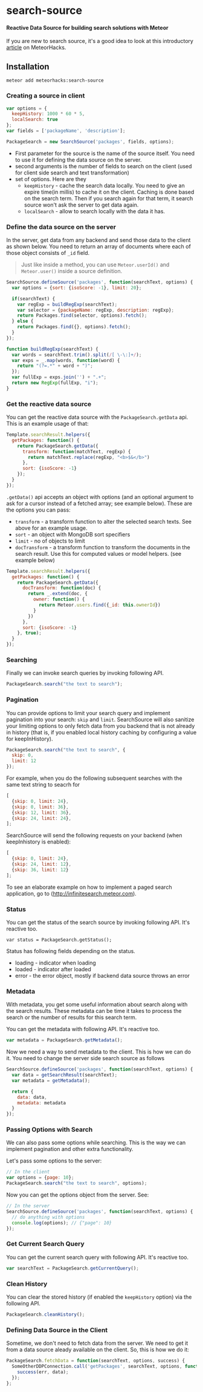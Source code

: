 search-source
=============

#### Reactive Data Source for building search solutions with Meteor

If you are new to search source, it's a good idea to look at this introductory [article](https://meteorhacks.com/implementing-an-instant-search-solution-with-meteor.html) on MeteorHacks.

## Installation

```
meteor add meteorhacks:search-source
```

### Creating a source in client

```js
var options = {
  keepHistory: 1000 * 60 * 5,
  localSearch: true
};
var fields = ['packageName', 'description'];

PackageSearch = new SearchSource('packages', fields, options);
```

* First parameter for the source is the name of the source itself. You need to use it for defining the data source on the server.
* second arguments is the number of fields to search on the client (used for client side search and text transformation)
* set of options. Here are they
    * `keepHistory` - cache the search data locally. You need to give an expire time(in millis) to cache it on the client. Caching is done based on the search term. Then if you search again for that term, it search source won't ask the server to get data again.
    * `localSearch` - allow to search locally with the data it has.

### Define the data source on the server

In the server, get data from any backend and send those data to the client as shown below. You need to return an array of documents where each of those object consists of `_id` field.

> Just like inside a method, you can use `Meteor.userId()` and `Meteor.user()` inside a source definition.

```js
SearchSource.defineSource('packages', function(searchText, options) {
  var options = {sort: {isoScore: -1}, limit: 20};

  if(searchText) {
    var regExp = buildRegExp(searchText);
    var selector = {packageName: regExp, description: regExp};
    return Packages.find(selector, options).fetch();
  } else {
    return Packages.find({}, options).fetch();
  }
});

function buildRegExp(searchText) {
  var words = searchText.trim().split(/[ \-\:]+/);
  var exps = _.map(words, function(word) {
    return "(?=.*" + word + ")";
  });
  var fullExp = exps.join('') + ".+";
  return new RegExp(fullExp, "i");
}
```

### Get the reactive data source

You can get the reactive data source with the `PackageSearch.getData` api. This is an example usage of that:

```js
Template.searchResult.helpers({
  getPackages: function() {
    return PackageSearch.getData({
      transform: function(matchText, regExp) {
        return matchText.replace(regExp, "<b>$&</b>")
      },
      sort: {isoScore: -1}
    });
  }
});
```

`.getData()` api accepts an object with options (and an optional argument to ask for a cursor instead of a fetched array; see example below). These are the options you can pass:

* `transform` - a transform function to alter the selected search texts. See above for an example usage.
* `sort` - an object with MongoDB sort specifiers
* `limit` - no of objects to limit
* `docTransform` - a transform function to transform the documents in the search result. Use this for computed values or model helpers. (see example below)


```js
Template.searchResult.helpers({
  getPackages: function() {
    return PackageSearch.getData({
      docTransform: function(doc) {
        return _.extend(doc, {
          owner: function() {
            return Meteor.users.find({_id: this.ownerId})
          }
        })
      },
      sort: {isoScore: -1}
    }, true);
  }
});
```

### Searching

Finally we can invoke search queries by invoking following API.

```js
PackageSearch.search("the text to search");
```

### Pagination

You can provide options to limit your search query and implement pagination into your search: `skip` and `limit`. SearchSource will also sanitize your limiting options to only fetch data from you backend that is not already in history (that is, if you enabled local history caching by configuring a value for keepInHistory).

```js
PackageSearch.search("the text to search", {
  skip: 0,
  limit: 12
});
```

For example, when you do the following subsequent searches with the same text string to seacrh for
```js
[
  {skip: 0, limit: 24},
  {skip: 0, limit: 36},
  {skip: 12, limit: 36},
  {skip: 24, limit: 24},
];
```

SearchSource will send the following requests on your backend (when keepInhistory is enabled):
```js
[
  {skip: 0, limit: 24},
  {skip: 24, limit: 12},
  {skip: 36, limit: 12}
];
```

To see an elaborate example on how to implement a paged search application, go to (http://infinitesearch.meteor.com).

### Status

You can get the status of the search source by invoking following API. It's reactive too.

```
var status = PackageSearch.getStatus();
```

Status has following fields depending on the status.

* loading - indicator when loading
* loaded - indicator after loaded
* error - the error object, mostly if backend data source throws an error

### Metadata

With metadata, you get some useful information about search along with the search results. These metadata can be time it takes to process the search or the number of results for this search term.

You can get the metadata with following API. It's reactive too.

```js
var metadata = PackageSearch.getMetadata();
```

Now we need a way to send metadata to the client. This is how we can do it. You need to change the server side search source as follows

```js
SearchSource.defineSource('packages', function(searchText, options) {
  var data = getSearchResult(searchText);
  var metadata = getMetadata();

  return {
    data: data,
    metadata: metadata
  }
});
```

### Passing Options with Search

We can also pass some options while searching. This is the way we can implement pagination and other extra functionality.

Let's pass some options to the server:

```js
// In the client
var options = {page: 10};
PackageSearch.search("the text to search", options);
```

Now you can get the options object from the server. See:

```js
// In the server
SearchSource.defineSource('packages', function(searchText, options) {
  // do anything with options
  console.log(options); // {"page": 10}
});
```

### Get Current Search Query

You can get the current search query with following API. It's reactive too.

```js
var searchText = PackageSearch.getCurrentQuery();
```

### Clean History

You can clear the stored history (if enabled the `keepHistory` option) via the following API.

```js
PackageSearch.cleanHistory();
```

### Defining Data Source in the Client

Sometime, we don't need to fetch data from the server. We need to get it from a data source aleady available on the client. So, this is how we do it:

```js
PackageSearch.fetchData = function(searchText, options, success) {
  SomeOtherDDPConnection.call('getPackages', searchText, options, function(err, data) {
    success(err, data);
  });
};
```
